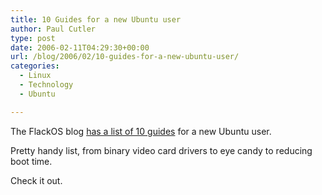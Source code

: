 ```yaml
---
title: 10 Guides for a new Ubuntu user
author: Paul Cutler
type: post
date: 2006-02-11T04:29:30+00:00
url: /blog/2006/02/10-guides-for-a-new-ubuntu-user/
categories:
  - Linux
  - Technology
  - Ubuntu

---
```

The FlackOS blog [has a list of 10 guides][1] for a new Ubuntu user.

Pretty handy list, from binary video card drivers to eye candy to reducing boot time.

Check it out.

 [1]: http://flackos.blogspot.com/2006/02/10-guides-for-new-ubuntu-user.html